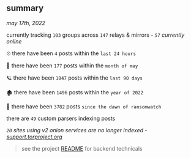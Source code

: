 
## summary
_may 17th, 2022_

currently tracking `103` groups across `147` relays & mirrors - _`57` currently online_

⏲ there have been `4` posts within the `last 24 hours`

🦈 there have been `177` posts within the `month of may`

🪐 there have been `1047` posts within the `last 90 days`

🏚 there have been `1496` posts within the `year of 2022`

🦕 there have been `3782` posts `since the dawn of ransomwatch`

there are `49` custom parsers indexing posts

_`20` sites using v2 onion services are no longer indexed - [support.torproject.org](https://support.torproject.org/onionservices/v2-deprecation/)_

> see the project [README](https://github.com/thetanz/ransomwatch#ransomwatch--) for backend technicals

